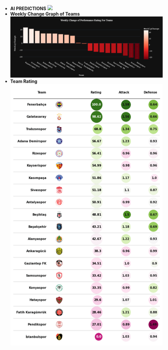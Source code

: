 - **AI PREDICTIONS** 
![](https://github.com/TheKoray18/SoccerAnalytics/tree/main/Plots/prediction.png)
- **Weekly Change Graph of Teams**
![](wk_chance_10.png)
- **Team Rating**
![](team_rating.png)
